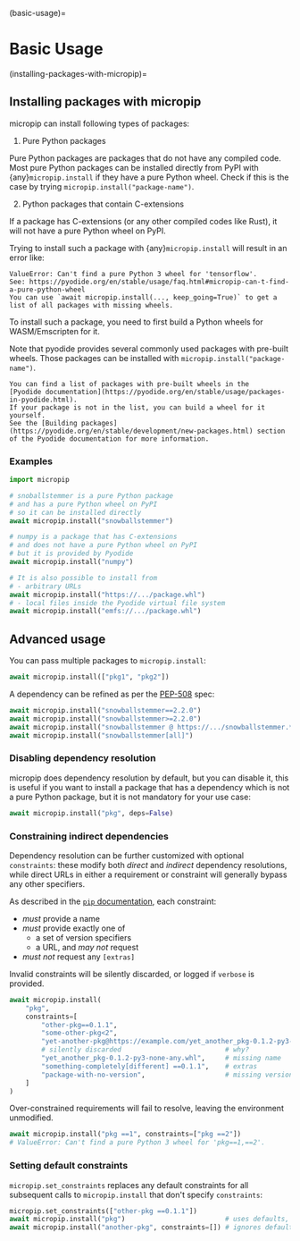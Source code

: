 (basic-usage)=

# Basic Usage

(installing-packages-with-micropip)=

## Installing packages with micropip

micropip can install following types of packages:

1. Pure Python packages

Pure Python packages are packages that do not have any compiled code.
Most pure Python packages can be installed directly from PyPI with {any}`micropip.install`
if they have a pure Python wheel. Check if this is the case by trying `micropip.install("package-name")`.

2. Python packages that contain C-extensions

If a package has C-extensions (or any other compiled codes like Rust),
it will not have a pure Python wheel on PyPI.

Trying to install such a package with {any}`micropip.install` will result in an error like:

```
ValueError: Can't find a pure Python 3 wheel for 'tensorflow'.
See: https://pyodide.org/en/stable/usage/faq.html#micropip-can-t-find-a-pure-python-wheel
You can use `await micropip.install(..., keep_going=True)` to get a list of all packages with missing wheels.
```

To install such a package, you need to first build a Python wheels for WASM/Emscripten for it.

Note that pyodide provides several commonly used packages with pre-built wheels.
Those packages can be installed with `micropip.install("package-name")`.

```{note}
You can find a list of packages with pre-built wheels in the
[Pyodide documentation](https://pyodide.org/en/stable/usage/packages-in-pyodide.html).
If your package is not in the list, you can build a wheel for it yourself.
See the [Building packages](https://pyodide.org/en/stable/development/new-packages.html) section of the Pyodide documentation for more information.
```


### Examples

```python
import micropip

# snoballstemmer is a pure Python package
# and has a pure Python wheel on PyPI
# so it can be installed directly
await micropip.install("snowballstemmer")

# numpy is a package that has C-extensions
# and does not have a pure Python wheel on PyPI
# but it is provided by Pyodide
await micropip.install("numpy")

# It is also possible to install from
# - arbitrary URLs
await micropip.install("https://.../package.whl")
# - local files inside the Pyodide virtual file system
await micropip.install("emfs://.../package.whl")
```


## Advanced usage

You can pass multiple packages to `micropip.install`:

```python
await micropip.install(["pkg1", "pkg2"])
```

A dependency can be refined as per the [PEP-508] spec:

[pep-508]: https://peps.python.org/pep-0508

```python
await micropip.install("snowballstemmer==2.2.0")
await micropip.install("snowballstemmer>=2.2.0")
await micropip.install("snowballstemmer @ https://.../snowballstemmer.*.whl")
await micropip.install("snowballstemmer[all]")
```

### Disabling dependency resolution

micropip does dependency resolution by default, but you can disable it,
this is useful if you want to install a package that has a dependency
which is not a pure Python package, but it is not mandatory for your use case:

```python
await micropip.install("pkg", deps=False)
```

### Constraining indirect dependencies

Dependency resolution can be further customized with optional `constraints`:
these modify both _direct_ and _indirect_ dependency resolutions, while direct URLs
in either a requirement or constraint will generally bypass any other specifiers.

As described in the [`pip` documentation][pip-constraints], each constraint:

[pip-constraints]: https://pip.pypa.io/en/stable/user_guide/#constraints-files

  - _must_ provide a name
  - _must_ provide exactly one of
    - a set of version specifiers
    - a URL, and _may not_ request
  - _must not_  request any `[extras]`


Invalid constraints will be silently discarded, or logged if `verbose` is provided.

```python
await micropip.install(
    "pkg",
    constraints=[
        "other-pkg==0.1.1",
        "some-other-pkg<2",
        "yet-another-pkg@https://example.com/yet_another_pkg-0.1.2-py3-none-any.whl",
        # silently discarded                          # why?
        "yet_another_pkg-0.1.2-py3-none-any.whl",     # missing name
        "something-completely[different] ==0.1.1",    # extras
        "package-with-no-version",                    # missing version or URL
    ]
)
```

Over-constrained requirements will fail to resolve, leaving the environment unmodified.

```python
await micropip.install("pkg ==1", constraints=["pkg ==2"])
# ValueError: Can't find a pure Python 3 wheel for 'pkg==1,==2'.
```

### Setting default constraints

`micropip.set_constraints` replaces any default constraints for all subsequent
calls to `micropip.install` that don't specify `constraints`:

```python
micropip.set_constraints(["other-pkg ==0.1.1"])
await micropip.install("pkg")                         # uses defaults, if needed
await micropip.install("another-pkg", constraints=[]) # ignores defaults
```
